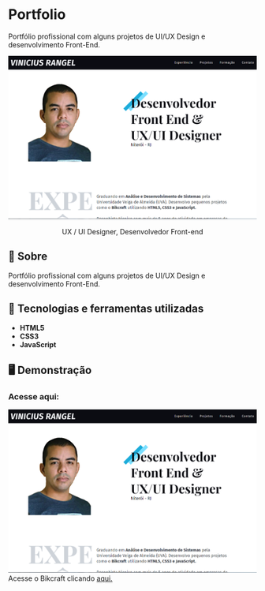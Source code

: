 # Portfolio
 Portfólio profissional com alguns projetos de UI/UX Design e desenvolvimento Front-End.

<div align="center">
 <img src="https://github.com/Vinicius-Rangel-dev/Portfolio/blob/ffb4cc148af2689696263ee06561efb78409f595/cover.png
">
 <p>UX / UI Designer, Desenvolvedor Front-end</p>
</div>
 
 ## 📖 Sobre
 Portfólio profissional com alguns projetos de UI/UX Design e desenvolvimento Front-End.
 
 ## 🔧 Tecnologias e ferramentas utilizadas
- **HTML5**
- **CSS3**
- **JavaScript**

## 🖥️ Demonstração
### Acesse aqui:

<a href="https://bikcraft-vinicius.netlify.app"><img src="https://github.com/Vinicius-Rangel-dev/Portfolio/blob/ffb4cc148af2689696263ee06561efb78409f595/cover.png"></a>
Acesse o Bikcraft clicando <a href="https://bikcraft-vinicius.netlify.app">aqui.</a>
